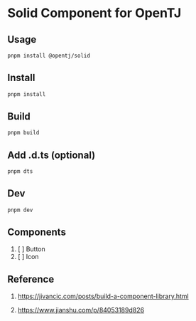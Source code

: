 # Solid Component for OpenTJ

## Usage
```bash
pnpm install @opentj/solid
```

## Install
```bash
pnpm install
```

## Build

```bash
pnpm build
```

## Add .d.ts (optional)
```bash
pnpm dts
```

## Dev 
```bash
pnpm dev
```


## Components
1. [ ] Button
2. [ ] Icon


## Reference
1. https://jivancic.com/posts/build-a-component-library.html

2. https://www.jianshu.com/p/84053189d826

